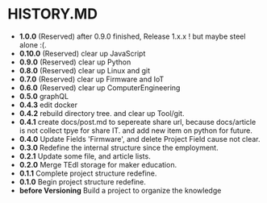 # HISTORY.MD

- __1.0.0__ (Reserved) after 0.9.0 finished, Release 1.x.x ! but maybe steel alone :(.
- __0.10.0__ (Reserved) clear up JavaScript
- __0.9.0__ (Reserved) clear up Python
- __0.8.0__ (Reserved) clear up Linux and git
- __0.7.0__ (Reserved) clear up Firmware and IoT
- __0.6.0__ (Reserved) clear up ComputerEngineering
- __0.5.0__ graphQL
- __0.4.3__ edit docker
- __0.4.2__ rebuild directory tree. and clear up Tool/git.
- __0.4.1__ create docs/post.md to sepereate share url, because docs/article is not collect tpye for share IT. and add new item on python for future.
- __0.4.0__ Update Fields 'Firmware', and delete Project Field cause not clear.
- __0.3.0__ Redefine the internal structure since the employment.
- __0.2.1__ Update some file, and article lists.
- __0.2.0__ Merge TEdI storage for maker education.
- __0.1.1__ Complete project structure redefine.
- __0.1.0__ Begin project structure redefine.
- __before Versioning__ Build a project to organize the knowledge
